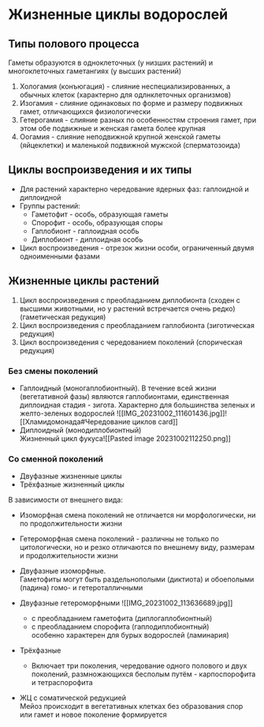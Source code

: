 # Жизненные циклы водорослей

## Типы полового процесса
Гаметы образуются в одноклеточных (у низших растений) и многоклеточных гаметангиях (у высших растений)

1. Хологамия (конъюгация) - слияние неспециализированных, а обычных клеток (характерно для одлнклеточных организмов)
2. Изогамия - слияние одинаковых по форме и размеру подвижных гамет, отличающихся физиологически
3. Гетерогамия - слияние разных по особенностям строения гамет, при этом обе подвижные и женская гамета более крупная
4. Оогамия - слияние неподвижной крупной женской гаметы (яйцеклетки) и маленькой подвижной мужской (сперматозоида)
## Циклы воспроизведения и их типы
- Для растений характерно чередование ядерных фаз: гаплоидной и диплоидной
- Группы растений:
	- Гаметофит - особь, образующая гаметы
	- Спорофит - особь, образующая споры
	- Гаплобионт - гаплоидная особь
	- Диплобионт - диплоидная особь
- Цикл воспроизведения - отрезок жизни особи, ограниченный двумя одноименными фазами
## Жизненные циклы растений
1. Цикл воспроизведения с преобладанием диплобионта (сходен с высшими животными, но у растений встречается очень редко) (гаметическая редукция) 
2. Цикл воспроизведения с преобладанием гаплобионта (зиготическая редукция)
3. Цикл воспроизведения с чередованием поколений (спорическая редукция)
### Без смены поколений
- Гаплоидный (моногаплобионтный). В течение всей жизни (вегетативной фазы) являются гаплобионтами, единственная диплоидная стадия - зигота. Характерно для большинства зеленых и желто-зеленых водорослей ![[IMG_20231002_111601436.jpg]]![[Хламидомонада#Чередование циклов card]]
- Диплоидный (монодиплобионтный)<br>Жизненный цикл фукуса![[Pasted image 20231002112250.png]]
### Со сменной поколений
- Двуфазные жизненные циклы
- Трёхфазные жизненный циклы

В зависимости от внешнего вида:
- Изоморфная смена поколений не отличается ни морфологически, ни по продолжительности жизни
- Гетероморфная смена поколений - различны не только по цитологически, но и резко отличаются по внешнему виду, размерам и продолжительности жизни

- Двуфазные изоморфные.<br>Гаметофиты могут быть раздельнополыми (диктиота) и обоеполыми (падина) гомо- и гетероталличными
- Двуфазные гетероморфными ![[IMG_20231002_113636689.jpg]]
	- с преобладанием гаметофита (диплогаплобионтный)
	- с преобладанием спорофита (гаплодиплобионтный)<br>особенно характерен для бурых водорослей (ламинария)
- Трёхфазные 
	- Включает три поколения, чередование одного полового и двух поколений, размножающихся бесполым путём - карпоспорофита и тетраспорофита
- ЖЦ с соматической редукцией<br>Мейоз происходит в вегетативных клетках без образования спор или гамет и новое поколение формируется